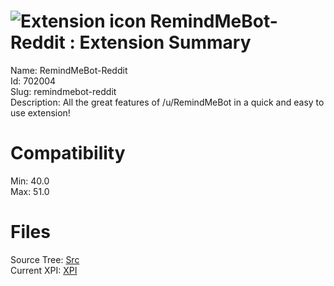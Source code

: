 # ![Extension icon](https://addons.thunderbird.net/user-media/addon_icons/702/702004-64.png?modified=1466932817) RemindMeBot-Reddit : Extension Summary

Name: RemindMeBot-Reddit  
Id: 702004  
Slug: remindmebot-reddit  
Description: All the great features of /u/RemindMeBot in a quick and easy to use extension!
  

# Compatibility
Min: 40.0  
Max: 51.0  

# Files

Source Tree: [Src](C:/Dev/Thunderbird/ThunderKdB/xall/xOther/702004-remindmebot-reddit/src)  
Current XPI: [XPI](C:/Dev/Thunderbird/ThunderKdB/xall/xOther/702004-remindmebot-reddit/xpi)  



